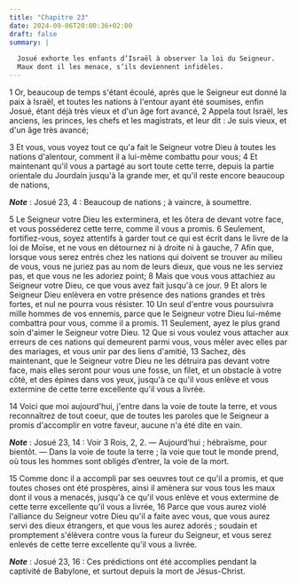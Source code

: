 ```yaml
---
title: "Chapitre 23"
date: 2024-09-06T20:00:36+02:00
draft: false
summary: |
  
  Josué exhorte les enfants d’Israël à observer la loi du Seigneur.
  Maux dont il les menace, s’ils deviennent infidèles.
---
```



1 Or, beaucoup de temps s'étant écoulé, après que le Seigneur eut donné la paix à Israël, et toutes les nations à l'entour ayant été soumises, enfin Josué, étant déjà très vieux et d'un âge fort avancé, 2 Appela tout Israël, les anciens, les princes, les chefs et les magistrats, et leur dit : Je suis vieux, et d'un âge très avancé;


3 Et vous, vous voyez tout ce qu'a fait le Seigneur votre Dieu à toutes les nations d'alentour, comment il a lui-même combattu pour vous; 4 Et maintenant qu'il vous a partagé au sort toute cette terre, depuis la partie orientale du Jourdain jusqu'à la grande mer, et qu'il reste encore beaucoup de nations,

***Note*** :  Josué 23, 4 : Beaucoup de nations ; à vaincre, à soumettre.

5 Le Seigneur votre Dieu les exterminera, et les ôtera de devant votre face, et vous posséderez cette terre, comme il vous a promis. 6 Seulement, fortifiez-vous, soyez attentifs à garder tout ce qui est écrit dans le livre de la loi de Moïse, et ne vous en détournez ni à droite ni à gauche, 7 Afin que, lorsque vous serez entrés chez les nations qui doivent se trouver au milieu de vous, vous ne juriez pas au nom de leurs dieux, que vous ne les serviez pas, et que vous ne les adoriez point; 8 Mais que vous vous attachiez au Seigneur votre Dieu, ce que vous avez fait jusqu'à ce jour. 9 Et alors le Seigneur Dieu enlèvera en votre présence des nations grandes et très fortes, et nul ne pourra vous résister. 10 Un seul d'entre vous poursuivra mille hommes de vos ennemis, parce que le Seigneur votre Dieu lui-même combattra pour vous, comme il a promis. 11 Seulement, ayez le plus grand soin d'aimer le Seigneur votre Dieu. 12 Que si vous voulez vous attacher aux erreurs de ces nations qui demeurent parmi vous, vous mêler
avec elles par des mariages, et vous unir par des liens d'amitié, 13 Sachez, dès maintenant, que le Seigneur votre Dieu ne les détruira pas devant votre face, mais elles seront pour vous une fosse, un filet, et un obstacle à votre côté, et des épines dans vos yeux, jusqu'à ce qu'il vous enlève et vous extermine de cette terre excellente qu'il vous a livrée.


14 Voici que moi aujourd'hui, j'entre dans la voie de toute la terre, et vous reconnaîtrez de tout coeur, que de toutes les paroles que le Seigneur a promis d'accomplir en votre faveur, aucune n'a été dite en vain.

***Note*** :  Josué 23, 14 : Voir 3 Rois, 2, 2. ― Aujourd’hui ; hébraïsme, pour bientôt. ― Dans la voie de toute la terre ; la voie que tout le monde prend, où tous les hommes sont obligés d’entrer, la voie de la mort.

15 Comme donc il a accompli par ses oeuvres tout ce qu'il a promis, et que toutes choses ont été prospères, ainsi il amènera sur vous tous les maux dont il vous a menacés, jusqu'à ce qu'il vous enlève et vous extermine de cette terre excellente qu'il vous a livrée, 16 Parce que vous aurez violé l'alliance du Seigneur votre Dieu qu'il a faite avec vous, que vous aurez servi des dieux étrangers, et que vous les aurez adorés ; soudain et promptement s'élèvera contre vous la fureur du Seigneur, et vous serez enlevés de cette terre excellente qu'il vous a livrée.

***Note*** :  Josué 23, 16 : Ces prédictions ont été accomplies pendant la captivité de Babylone, et surtout depuis la mort de Jésus-Christ.

